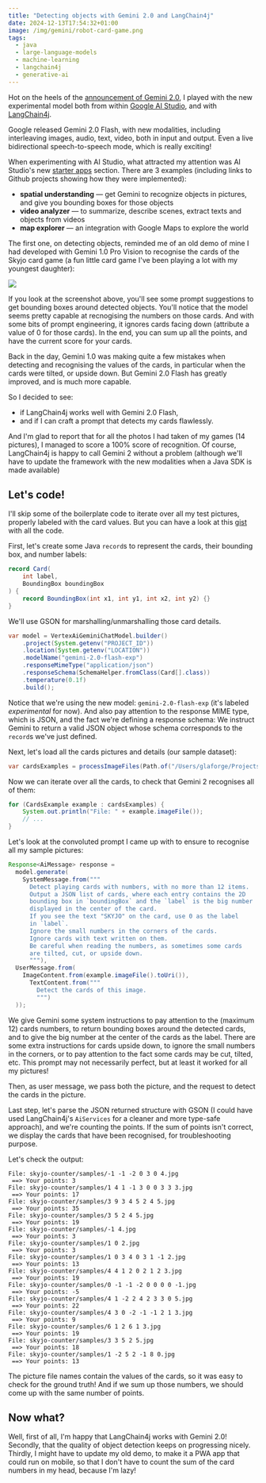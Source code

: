 ```yaml
---
title: "Detecting objects with Gemini 2.0 and LangChain4j"
date: 2024-12-13T17:54:32+01:00
image: /img/gemini/robot-card-game.png
tags:
  - java
  - large-language-models
  - machine-learning
  - langchain4j
  - generative-ai
---
```


Hot on the heels of the [announcement of Gemini 2.0](https://blog.google/technology/google-deepmind/google-gemini-ai-update-december-2024/),
I played with the new experimental model both from within [Google AI Studio](https://aistudio.google.com/app/prompts/new_chat),
and with [LangChain4j](https://docs.langchain4j.dev/).

Google released Gemini 2.0 Flash, with new modalities, including interleaving images, audio, text, video, both in input and output.
Even a live bidirectional speech-to-speech mode, which is really exciting!

When experimenting with AI Studio, what attracted my attention was AI Studio's new [starter apps](https://aistudio.google.com/starter-apps) section.
There are 3 examples (including links to Github projects showing how they were implemented):

- **spatial understanding** — get Gemini to recognize objects in pictures, and give you bounding boxes for those objects
- **video analyzer** — to summarize, describe scenes, extract texts and objects from videos
- **map explorer** — an integration with Google Maps to explore the world

The first one, on detecting objects, reminded me of an old demo of mine I had developed with Gemini 1.0 Pro Vision to recognise the cards of the Skyjo card game
(a fun little card game I've been playing a lot with my youngest daughter):

![](/img/gemini/skyjo-ai-studio.png)

If you look at the screenshot above, you'll see some prompt suggestions to get bounding boxes around detected objects.
You'll notice that the model seems pretty capable at recnogising the numbers on those cards.
And with some bits of prompt engineering, it ignores cards facing down (attribute a value of 0 for those cards).
In the end, you can sum up all the points, and have the current score for your cards.

Back in the day, Gemini 1.0 was making quite a few mistakes when detecting and recognising the values of the cards,
in particular when the cards were tilted, or upside down.
But Gemini 2.0 Flash has greatly improved, and is much more capable.

So I decided to see:
- if LangChain4j works well with Gemini 2.0 Flash,
- and if I can craft a prompt that detects my cards flawlessly.

And I'm glad to report that for all the photos I had taken of my games (14 pictures), I managed to score a 100% score of recognition.
Of course, LangChain4j is happy to call Gemini 2 without a problem (although we'll have to update the framework with the new modalities when a Java SDK is made available)

## Let's code!

I'll skip some of the boilerplate code to iterate over all my test pictures, properly labeled with the card values.
But you can have a look at this [gist](https://gist.github.com/glaforge/d6e845c673a5441823efc800d2d6bbf6) with all the code.

First, let's create some Java `record`s to represent the cards, their bounding box, and number labels:

```java
record Card(
    int label,
    BoundingBox boundingBox
) {
    record BoundingBox(int x1, int y1, int x2, int y2) {}
}
```

We'll use GSON for marshalling/unmarshalling those card details.

```java
var model = VertexAiGeminiChatModel.builder()
    .project(System.getenv("PROJECT_ID"))
    .location(System.getenv("LOCATION"))
    .modelName("gemini-2.0-flash-exp")
    .responseMimeType("application/json")
    .responseSchema(SchemaHelper.fromClass(Card[].class))
    .temperature(0.1f)
    .build();
```

Notice that we're using the new model: `gemini-2.0-flash-exp` (it's labeled _experimental_ for now).
And also pay attention to the response MIME type, which is JSON, and the fact we're defining a response schema:
We instruct Gemini to return a valid JSON object whose schema corresponds to the `record`s we've just defined.

Next, let's load all the cards pictures and details (our sample dataset):

```java
var cardsExamples = processImageFiles(Path.of("/Users/glaforge/Projects/skyjo-counter/samples"));
```

Now we can iterate over all the cards, to check that Gemini 2 recognises all of them:

```java
for (CardsExample example : cardsExamples) {
    System.out.println("File: " + example.imageFile());
    // ...
}
```

Let's look at the convoluted prompt I came up with to ensure to recognise all my sample pictures:

```java
Response<AiMessage> response =
  model.generate(
    SystemMessage.from("""
      Detect playing cards with numbers, with no more than 12 items.
      Output a JSON list of cards, where each entry contains the 2D
      bounding box in `boundingBox` and the `label` is the big number
      displayed in the center of the card.
      If you see the text "SKYJO" on the card, use 0 as the label
      in `label`.
      Ignore the small numbers in the corners of the cards.
      Ignore cards with text written on them.
      Be careful when reading the numbers, as sometimes some cards
      are tilted, cut, or upside down.
      """),
  UserMessage.from(
    ImageContent.from(example.imageFile().toUri()),
      TextContent.from("""
        Detect the cards of this image.
        """)
  ));
```

We give Gemini some system instructions to pay attention to the (maximum 12) cards numbers,
to return bounding boxes around the detected cards, and to give the big number at the center of the cards as the label.
There are some extra instructions for cards upside down, to ignore the small numbers in the corners, or to pay attention to the fact some cards may be cut, tilted, etc.
This prompt may not necessarily perfect, but at least it worked for all my pictures!

Then, as user message, we pass both the picture, and the request to detect the cards in the picture.

Last step, let's parse the JSON returned structure with GSON
(I could have used LangChain4j's `AiServices` for a cleaner and more type-safe approach),
and we're counting the points.
If the sum of points isn't correct, we display the cards that have been recognised, for troubleshooting purpose.

Let's check the output:

```
File: skyjo-counter/samples/-1 -1 -2 0 3 0 4.jpg
 ==> Your points: 3
File: skyjo-counter/samples/1 4 1 -1 3 0 0 3 3 3.jpg
 ==> Your points: 17
File: skyjo-counter/samples/3 9 3 4 5 2 4 5.jpg
 ==> Your points: 35
File: skyjo-counter/samples/3 5 2 4 5.jpg
 ==> Your points: 19
File: skyjo-counter/samples/-1 4.jpg
 ==> Your points: 3
File: skyjo-counter/samples/1 0 2.jpg
 ==> Your points: 3
File: skyjo-counter/samples/1 0 3 4 0 3 1 -1 2.jpg
 ==> Your points: 13
File: skyjo-counter/samples/4 4 1 2 0 2 1 2 3.jpg
 ==> Your points: 19
File: skyjo-counter/samples/0 -1 -1 -2 0 0 0 0 -1.jpg
 ==> Your points: -5
File: skyjo-counter/samples/4 1 -2 2 4 2 3 3 0 5.jpg
 ==> Your points: 22
File: skyjo-counter/samples/4 3 0 -2 -1 -1 2 1 3.jpg
 ==> Your points: 9
File: skyjo-counter/samples/6 1 2 6 1 3.jpg
 ==> Your points: 19
File: skyjo-counter/samples/3 3 5 2 5.jpg
 ==> Your points: 18
File: skyjo-counter/samples/1 -2 5 2 -1 8 0.jpg
 ==> Your points: 13
```

The picture file names contain the values of the cards, so it was easy to check for the ground truth!
And if we sum up those numbers, we should come up with the same number of points.

## Now what?

Well, first of all, I'm happy that LangChain4j works with Gemini 2.0!
Secondly, that the quality of object detection keeps on progressing nicely.
Thirdly, I might have to update my old demo, to make it a PWA app that could run on mobile, so that I don't have to count the sum of the card numbers in my head, because I'm lazy!